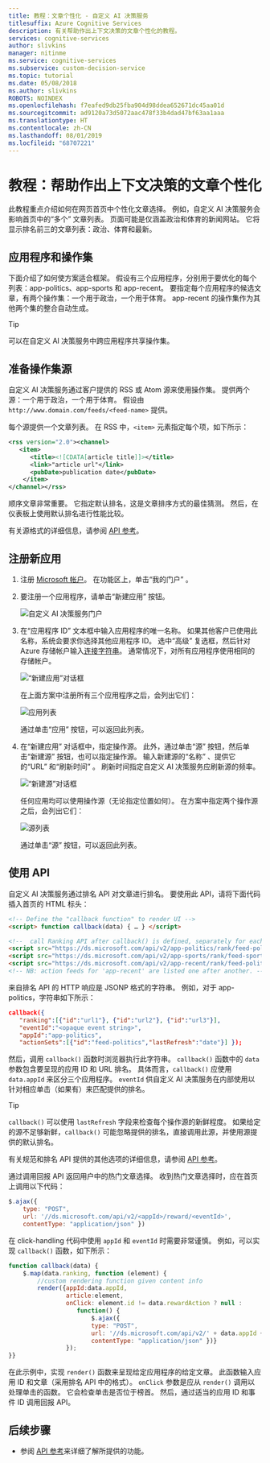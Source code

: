 ```yaml
---
title: 教程：文章个性化 - 自定义 AI 决策服务
titlesuffix: Azure Cognitive Services
description: 有关帮助作出上下文决策的文章个性化的教程。
services: cognitive-services
author: slivkins
manager: nitinme
ms.service: cognitive-services
ms.subservice: custom-decision-service
ms.topic: tutorial
ms.date: 05/08/2018
ms.author: slivkins
ROBOTS: NOINDEX
ms.openlocfilehash: f7eafed9db25fba904d98ddea652671dc45aa01d
ms.sourcegitcommit: ad9120a73d5072aac478f33b4dad47bf63aa1aaa
ms.translationtype: HT
ms.contentlocale: zh-CN
ms.lasthandoff: 08/01/2019
ms.locfileid: "68707221"
---
```

# <a name="tutorial-article-personalization-for-contextual-decision-making"></a>教程：帮助作出上下文决策的文章个性化

此教程重点介绍如何在网页首页中个性化文章选择。 例如，自定义 AI 决策服务会影响首页中的“多个”  文章列表。 页面可能是仅涵盖政治和体育的新闻网站。 它将显示排名前三的文章列表：政治、体育和最新。

## <a name="applications-and-action-sets"></a>应用程序和操作集

下面介绍了如何使方案适合框架。 假设有三个应用程序，分别用于要优化的每个列表：app-politics、app-sports 和 app-recent。 要指定每个应用程序的候选文章，有两个操作集：一个用于政治，一个用于体育。 app-recent 的操作集作为其他两个集的整合自动生成。

> [!TIP]
> 可以在自定义 AI 决策服务中跨应用程序共享操作集。

## <a name="prepare-action-set-feeds"></a>准备操作集源

自定义 AI 决策服务通过客户提供的 RSS 或 Atom 源来使用操作集。 提供两个源：一个用于政治，一个用于体育。 假设由 `http://www.domain.com/feeds/<feed-name>` 提供。

每个源提供一个文章列表。 在 RSS 中，`<item>` 元素指定每个项，如下所示：

```xml
<rss version="2.0"><channel>
   <item>
      <title><![CDATA[article title]]></title>
      <link>"article url"</link>
      <pubDate>publication date</pubDate>
    </item>
</channel></rss>
```

顺序文章非常重要。 它指定默认排名，这是文章排序方式的最佳猜测。 然后，在仪表板上使用默认排名进行性能比较。

有关源格式的详细信息，请参阅 [API 参考](custom-decision-service-api-reference.md#action-set-api-customer-provided)。

## <a name="register-a-new-app"></a>注册新应用

1. 注册 [Microsoft 帐户](https://portal.ds.microsoft.com/)。 在功能区上，单击“我的门户”  。

2. 要注册一个应用程序，请单击“新建应用”  按钮。

    ![自定义 AI 决策服务门户](./media/custom-decision-service-tutorial/portal.png)

3. 在“应用程序 ID”  文本框中输入应用程序的唯一名称。 如果其他客户已使用此名称，系统会要求你选择其他应用程序 ID。 选中“高级”  复选框，然后针对 Azure 存储帐户输入[连接字符串](../../storage/common/storage-configure-connection-string.md)。 通常情况下，对所有应用程序使用相同的存储帐户。

    ![“新建应用”对话框](./media/custom-decision-service-tutorial/new-app-dialog.png)

    在上面方案中注册所有三个应用程序之后，会列出它们：

    ![应用列表](./media/custom-decision-service-tutorial/apps.png)

    通过单击“应用”  按钮，可以返回此列表。

4. 在“新建应用”  对话框中，指定操作源。 此外，通过单击“源”  按钮，然后单击“新建源”  按钮，也可以指定操作源。 输入新建源的“名称”  、提供它的“URL”  和“刷新时间”  。 刷新时间指定自定义 AI 决策服务应刷新源的频率。

    ![“新建源”对话框](./media/custom-decision-service-tutorial/new-feed-dialog.png)

    任何应用均可以使用操作源（无论指定位置如何）。 在方案中指定两个操作源之后，会列出它们：

    ![源列表](./media/custom-decision-service-tutorial/feeds.png)

    通过单击“源”  按钮，可以返回此列表。

## <a name="use-the-apis"></a>使用 API

自定义 AI 决策服务通过排名 API 对文章进行排名。 要使用此 API，请将下面代码插入首页的 HTML 标头：

```html
<!-- Define the "callback function" to render UI -->
<script> function callback(data) { … } </script>

<!--  call Ranking API after callback() is defined, separately for each app -->
<script src="https://ds.microsoft.com/api/v2/app-politics/rank/feed-politics" async></script>
<script src="https://ds.microsoft.com/api/v2/app-sports/rank/feed-sports" async></script>
<script src="https://ds.microsoft.com/api/v2/app-recent/rank/feed-politics/feed-sports" async></script>
<!-- NB: action feeds for 'app-recent' are listed one after another. -->
```

来自排名 API 的 HTTP 响应是 JSONP 格式的字符串。 例如，对于 app-politics，字符串如下所示：

```json
callback({
   "ranking":[{"id":"url1"}, {"id":"url2"}, {"id":"url3"}],
   "eventId":"<opaque event string>",
   "appId":"app-politics",
   "actionSets":[{"id":"feed-politics","lastRefresh":"date"}] });
```

然后，调用 `callback()` 函数时浏览器执行此字符串。 `callback()` 函数中的 `data` 参数包含要呈现的应用 ID 和 URL 排名。 具体而言，`callback()` 应使用 `data.appId` 来区分三个应用程序。 `eventId` 供自定义 AI 决策服务在内部使用以针对相应单击（如果有）来匹配提供的排名。

> [!TIP]
> `callback()` 可以使用 `lastRefresh` 字段来检查每个操作源的新鲜程度。 如果给定的源不足够新鲜，`callback()` 可能忽略提供的排名，直接调用此源，并使用源提供的默认排名。

有关规范和排名 API 提供的其他选项的详细信息，请参阅 [API 参考](custom-decision-service-api-reference.md)。

通过调用回报 API 返回用户中的热门文章选择。 收到热门文章选择时，应在首页上调用以下代码：

```javascript
$.ajax({
    type: "POST",
    url: '//ds.microsoft.com/api/v2/<appId>/reward/<eventId>',
    contentType: "application/json" })
```

在 click-handling 代码中使用 `appId` 和 `eventId` 时需要非常谨慎。 例如，可以实现 `callback()` 函数，如下所示：

```javascript
function callback(data) {
    $.map(data.ranking, function (element) {
        //custom rendering function given content info
        render({appId:data.appId,
                article:element,
                onClick: element.id != data.rewardAction ? null :
                   function() {
                       $.ajax({
                       type: "POST",
                       url: '//ds.microsoft.com/api/v2/' + data.appId + '/reward/' + data.eventId,
                       contentType: "application/json" })}
                });
}}
```

在此示例中，实现 `render()` 函数来呈现给定应用程序的给定文章。 此函数输入应用 ID 和文章（采用排名 API 中的格式）。 `onClick` 参数是应从 `render()` 调用以处理单击的函数。 它会检查单击是否位于榜首。 然后，通过适当的应用 ID 和事件 ID 调用回报 API。

## <a name="next-steps"></a>后续步骤

* 参阅 [API 参考](custom-decision-service-api-reference.md)来详细了解所提供的功能。
